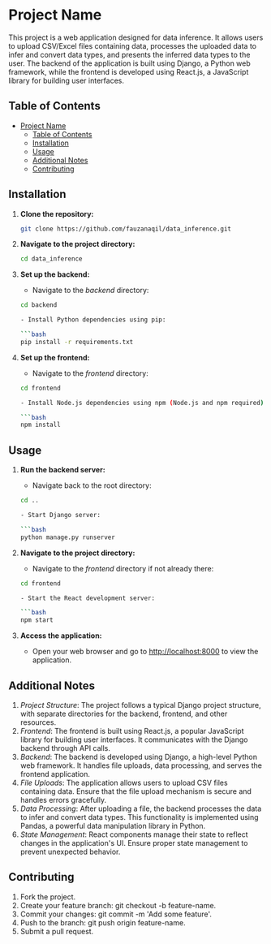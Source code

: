 # Project Name

This project is a web application designed for data inference. It allows users to upload CSV/Excel files containing data, processes the uploaded data to infer and convert data types, and presents the inferred data types to the user. The backend of the application is built using Django, a Python web framework, while the frontend is developed using React.js, a JavaScript library for building user interfaces.

## Table of Contents

- [Project Name](#project-name)
  - [Table of Contents](#table-of-contents)
  - [Installation](#installation)
  - [Usage](#usage)
  - [Additional Notes](#additional-notes)
  - [Contributing](#contributing)

## Installation

1. **Clone the repository:**

   ```bash
   git clone https://github.com/fauzanaqil/data_inference.git

2. **Navigate to the project directory:**

   ```bash
   cd data_inference

3. **Set up the backend:**
   - Navigate to the *backend* directory:

   ```bash
   cd backend

   - Install Python dependencies using pip:

   ```bash
   pip install -r requirements.txt

4. **Set up the frontend:**

   - Navigate to the *frontend* directory:

   ```bash
   cd frontend

   - Install Node.js dependencies using npm (Node.js and npm required):

   ```bash
   npm install

## Usage

1. **Run the backend server:**

   - Navigate back to the root directory:

   ```bash
   cd ..

   - Start Django server:

   ```bash
   python manage.py runserver

2. **Navigate to the project directory:**

   - Navigate to the *frontend* directory if not already there:

   ```bash
   cd frontend

   - Start the React development server:

   ```bash
   npm start

3. **Access the application:**
   - Open your web browser and go to <http://localhost:8000> to view the application.

## Additional Notes

1. *Project Structure*: The project follows a typical Django project structure, with separate directories for the backend, frontend, and other resources.
2. *Frontend*: The frontend is built using React.js, a popular JavaScript library for building user interfaces. It communicates with the Django backend through API calls.
3. *Backend*: The backend is developed using Django, a high-level Python web framework. It handles file uploads, data processing, and serves the frontend application.
4. *File Uploads*: The application allows users to upload CSV files containing data. Ensure that the file upload mechanism is secure and handles errors gracefully.
5. *Data Processing*: After uploading a file, the backend processes the data to infer and convert data types. This functionality is implemented using Pandas, a powerful data manipulation library in Python.
6. *State Management*: React components manage their state to reflect changes in the application's UI. Ensure proper state management to prevent unexpected behavior.

## Contributing

1. Fork the project.
2. Create your feature branch: git checkout -b feature-name.
3. Commit your changes: git commit -m 'Add some feature'.
4. Push to the branch: git push origin feature-name.
5. Submit a pull request.